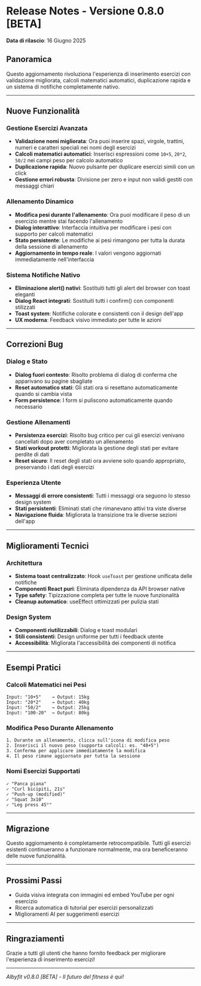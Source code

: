 # Release Notes - Versione 0.8.0 [BETA]
**Data di rilascio**: 16 Giugno 2025

## Panoramica
Questo aggiornamento rivoluziona l'esperienza di inserimento esercizi con validazione migliorata, calcoli matematici automatici, duplicazione rapida e un sistema di notifiche completamente nativo.

---

## Nuove Funzionalità

### **Gestione Esercizi Avanzata**
- **Validazione nomi migliorata**: Ora puoi inserire spazi, virgole, trattini, numeri e caratteri speciali nei nomi degli esercizi
- **Calcoli matematici automatici**: Inserisci espressioni come `10+5`, `20*2`, `50/2` nei campi peso per calcolo automatico
- **Duplicazione rapida**: Nuovo pulsante per duplicare esercizi simili con un click
- **Gestione errori robusta**: Divisione per zero e input non validi gestiti con messaggi chiari

### **Allenamento Dinamico**
- **Modifica pesi durante l'allenamento**: Ora puoi modificare il peso di un esercizio mentre stai facendo l'allenamento
- **Dialog interattivo**: Interfaccia intuitiva per modificare i pesi con supporto per calcoli matematici
- **Stato persistente**: Le modifiche ai pesi rimangono per tutta la durata della sessione di allenamento
- **Aggiornamento in tempo reale**: I valori vengono aggiornati immediatamente nell'interfaccia

### **Sistema Notifiche Nativo**
- **Eliminazione alert() nativi**: Sostituiti tutti gli alert del browser con toast eleganti
- **Dialog React integrati**: Sostituiti tutti i confirm() con componenti stilizzati
- **Toast system**: Notifiche colorate e consistenti con il design dell'app
- **UX moderna**: Feedback visivo immediato per tutte le azioni

---

## Correzioni Bug

### **Dialog e Stato**
- **Dialog fuori contesto**: Risolto problema di dialog di conferma che apparivano su pagine sbagliate
- **Reset automatico stati**: Gli stati ora si resettano automaticamente quando si cambia vista
- **Form persistence**: I form si puliscono automaticamente quando necessario

### **Gestione Allenamenti**
- **Persistenza esercizi**: Risolto bug critico per cui gli esercizi venivano cancellati dopo aver completato un allenamento
- **Stati workout protetti**: Migliorata la gestione degli stati per evitare perdite di dati
- **Reset sicuro**: Il reset degli stati ora avviene solo quando appropriato, preservando i dati degli esercizi

### **Esperienza Utente**
- **Messaggi di errore consistenti**: Tutti i messaggi ora seguono lo stesso design system
- **Stati persistenti**: Eliminati stati che rimanevano attivi tra viste diverse
- **Navigazione fluida**: Migliorata la transizione tra le diverse sezioni dell'app

---

## Miglioramenti Tecnici

### **Architettura**
- **Sistema toast centralizzato**: Hook `useToast` per gestione unificata delle notifiche
- **Componenti React puri**: Eliminata dipendenza da API browser native
- **Type safety**: Tipizzazione completa per tutte le nuove funzionalità
- **Cleanup automatico**: useEffect ottimizzati per pulizia stati

### **Design System**
- **Componenti riutilizzabili**: Dialog e toast modulari
- **Stili consistenti**: Design uniforme per tutti i feedback utente
- **Accessibilità**: Migliorata l'accessibilità dei componenti di notifica

---

## Esempi Pratici

### Calcoli Matematici nei Pesi
```
Input: "10+5"    → Output: 15kg
Input: "20*2"    → Output: 40kg  
Input: "50/2"    → Output: 25kg
Input: "100-20"  → Output: 80kg
```

### Modifica Peso Durante Allenamento
```
1. Durante un allenamento, clicca sull'icona di modifica peso
2. Inserisci il nuovo peso (supporta calcoli: es. "40+5")
3. Conferma per applicare immediatamente la modifica
4. Il peso rimane aggiornato per tutta la sessione
```

### Nomi Esercizi Supportati
```
✓ "Panca piana"
✓ "Curl bicipiti, 21s"
✓ "Push-up (modified)"
✓ "Squat 3x10"
✓ "Leg press 45°"
```

---

## Migrazione
Questo aggiornamento è completamente retrocompatibile. Tutti gli esercizi esistenti continueranno a funzionare normalmente, ma ora beneficeranno delle nuove funzionalità.

---

## Prossimi Passi
- Guida visiva integrata con immagini ed embed YouTube per ogni esercizio
- Ricerca automatica di tutorial per esercizi personalizzati
- Miglioramenti AI per suggerimenti esercizi

---

## Ringraziamenti
Grazie a tutti gli utenti che hanno fornito feedback per migliorare l'esperienza di inserimento esercizi!

---
*Albyfit v0.8.0 [BETA] - Il futuro del fitness è qui!*
